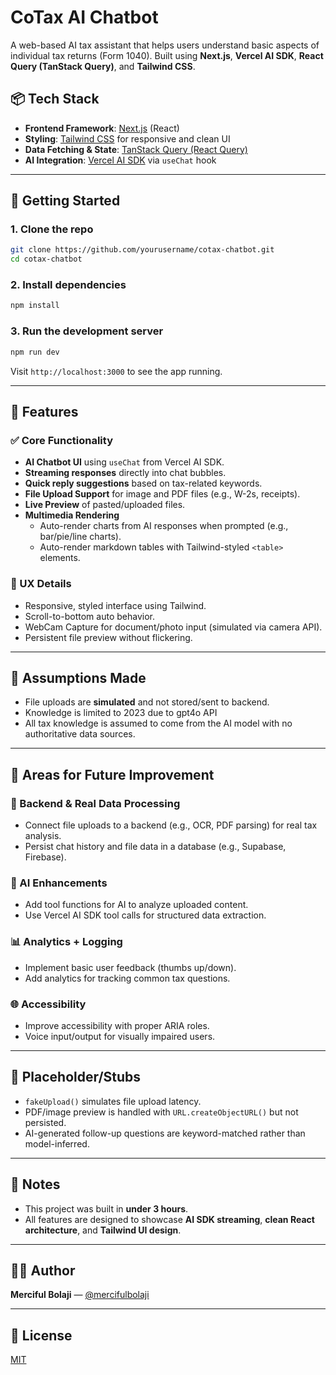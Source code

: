 # CoTax AI Chatbot

A web-based AI tax assistant that helps users understand basic aspects of individual tax returns (Form 1040). Built using **Next.js**, **Vercel AI SDK**, **React Query (TanStack Query)**, and **Tailwind CSS**.

## 📦 Tech Stack
- **Frontend Framework**: [Next.js](https://nextjs.org/) (React)
- **Styling**: [Tailwind CSS](https://tailwindcss.com/) for responsive and clean UI
- **Data Fetching & State**: [TanStack Query (React Query)](https://tanstack.com/query/latest)
- **AI Integration**: [Vercel AI SDK](https://sdk.vercel.ai/) via `useChat` hook

---

## 🚀 Getting Started

### 1. Clone the repo
```bash
git clone https://github.com/yourusername/cotax-chatbot.git
cd cotax-chatbot
```

### 2. Install dependencies
```bash
npm install
```

### 3. Run the development server
```bash
npm run dev
```

Visit `http://localhost:3000` to see the app running.

---

## 🧠 Features

### ✅ Core Functionality
- **AI Chatbot UI** using `useChat` from Vercel AI SDK.
- **Streaming responses** directly into chat bubbles.
- **Quick reply suggestions** based on tax-related keywords.
- **File Upload Support** for image and PDF files (e.g., W-2s, receipts).
- **Live Preview** of pasted/uploaded files.
- **Multimedia Rendering**
  - Auto-render charts from AI responses when prompted (e.g., bar/pie/line charts).
  - Auto-render markdown tables with Tailwind-styled `<table>` elements.

### 🎯 UX Details
- Responsive, styled interface using Tailwind.
- Scroll-to-bottom auto behavior.
- WebCam Capture for document/photo input (simulated via camera API).
- Persistent file preview without flickering.

---

## 🧪 Assumptions Made
- File uploads are **simulated** and not stored/sent to backend.
- Knowledge is limited to 2023 due to gpt4o API
- All tax knowledge is assumed to come from the AI model with no authoritative data sources.

---

## 🚧 Areas for Future Improvement

### 🔁 Backend & Real Data Processing
- Connect file uploads to a backend (e.g., OCR, PDF parsing) for real tax analysis.
- Persist chat history and file data in a database (e.g., Supabase, Firebase).

### 🧠 AI Enhancements
- Add tool functions for AI to analyze uploaded content.
- Use Vercel AI SDK tool calls for structured data extraction.

### 📊 Analytics + Logging
- Implement basic user feedback (thumbs up/down).
- Add analytics for tracking common tax questions.

### 🌐 Accessibility
- Improve accessibility with proper ARIA roles.
- Voice input/output for visually impaired users.

---

## 📄 Placeholder/Stubs
- `fakeUpload()` simulates file upload latency.
- PDF/image preview is handled with `URL.createObjectURL()` but not persisted.
- AI-generated follow-up questions are keyword-matched rather than model-inferred.

---

## 📌 Notes
- This project was built in **under 3 hours**.
- All features are designed to showcase **AI SDK streaming**, **clean React architecture**, and **Tailwind UI design**.

---

## 👨‍💻 Author
**Merciful Bolaji** — [@mercifulbolaji](https://github.com/mercifulbolaji)

---

## 📝 License
[MIT](https://choosealicense.com/licenses/mit/)

